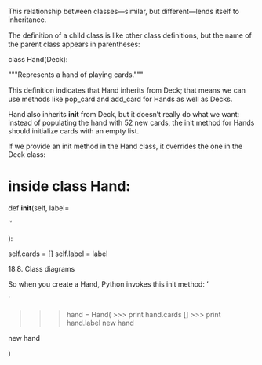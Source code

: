 This relationship between classes—similar, but different—lends itself to inheritance.

The deﬁnition of a child class is like other class deﬁnitions, but the name of the parent class appears in parentheses:

class Hand(Deck):

"""Represents a hand of playing cards."""

This deﬁnition indicates that Hand inherits from Deck; that means we can use methods like pop_card and add_card for Hands as well as Decks.

Hand also inherits __init__ from Deck, but it doesn’t really do what we want: instead of populating the hand with 52 new cards, the init method for Hands should initialize cards with an empty list.

If we provide an init method in the Hand class, it overrides the one in the Deck class:

# inside class Hand:

def __init__(self, label=

’’

):

self.cards = [] self.label = label

18.8. Class diagrams

So when you create a Hand, Python invokes this init method: ’

’

>>> hand = Hand( >>> print hand.cards [] >>> print hand.label new hand

new hand

)